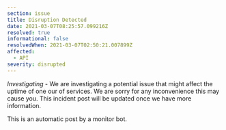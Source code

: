 ```yaml
---
section: issue
title: Disruption Detected
date: 2021-03-07T08:25:57.099216Z
resolved: true
informational: false
resolvedWhen: 2021-03-07T02:50:21.007899Z
affected:
  - API
severity: disrupted
---
```

*Investigating* - We are investigating a potential issue that might affect the uptime of one our of services. We are sorry for any inconvenience this may cause you. This incident post will be updated once we have more information.

This is an automatic post by a monitor bot.
        
